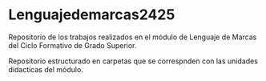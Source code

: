 # Lenguajedemarcas2425
Repositorio de los trabajos realizados en el módulo de Lenguaje de Marcas del Ciclo Formativo de Grado Superior.

Repositorio estructurado en carpetas que se correspnden con las unidades didacticas del módulo.
